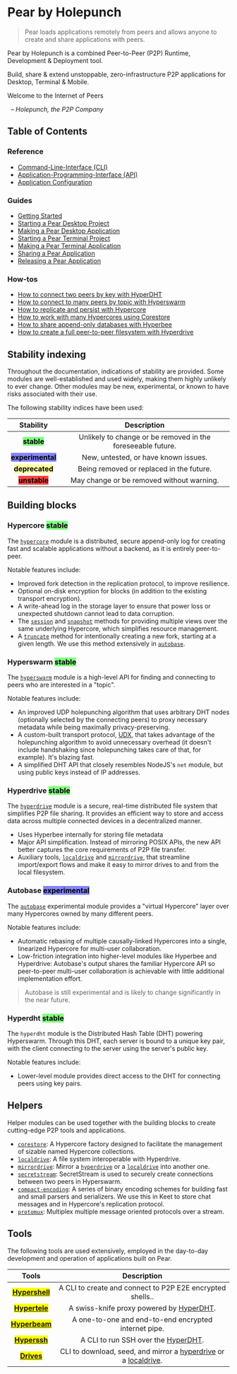 # Pear by Holepunch

> Pear loads applications remotely from peers and allows anyone to create and share applications with peers.

Pear by Holepunch is a combined Peer-to-Peer (P2P) Runtime, Development & Deployment tool.

Build, share & extend unstoppable, zero-infrastructure P2P applications for Desktop, Terminal & Mobile.

Welcome to the Internet of Peers

&nbsp; _– Holepunch, the P2P Company_

## Table of Contents

### Reference

* [Command-Line-Interface (CLI)](./reference/cli.md)
* [Application-Programming-Interface (API)](./reference/api.md)
* [Application Configuration](./reference/configuration.md)

### Guides

* [Getting Started](./guide/getting-started.md)
* [Starting a Pear Desktop Project](./guide/starting-a-pear-desktop-project.md)
* [Making a Pear Desktop Application](./guide/making-a-pear-desktop-app.md)
* [Starting a Pear Terminal Project](./guide/starting-a-pear-terminal-project.md)
* [Making a Pear Terminal Application](./guide/making-a-pear-terminal-app.md)
* [Sharing a Pear Application](./guide/sharing-a-pear-app.md)
* [Releasing a Pear Application](./guide/releasing-a-pear-app.md)

### How-tos

* [How to connect two peers by key with HyperDHT](./howto/connect-two-peers-by-key-with-hyperdht.md)
* [How to connect to many peers by topic with Hyperswarm](./howto/connect-to-many-peers-by-topic-with-hyperswarm.md)
* [How to replicate and persist with Hypercore](./howto/replicate-and-persist-with-hypercore.md)
* [How to work with many Hypercores using Corestore](./howto/work-with-many-hypercores-using-corestore.md)
* [How to share append-only databases with Hyperbee](./howto/share-append-only-databases-with-hyperbee.md)
* [How to create a full peer-to-peer filesystem with Hyperdrive](./howto/create-a-full-peer-to-peer-filesystem-with-hyperdrive.md)


## Stability indexing

Throughout the documentation, indications of stability are provided. Some modules are well-established and used widely, making them highly unlikely to ever change. Other modules may be new, experimental, or known to have risks associated with their use.

The following stability indices have been used:

|                           Stability                          |                         Description                         |
| :----------------------------------------------------------: | :---------------------------------------------------------: |
|    <mark style="background-color: #80ff80;">**stable**</mark>   | Unlikely to change or be removed in the foreseeable future. |
| <mark style="background-color: #8484ff;">**experimental**</mark> |             New, untested, or have known issues.            |
| <mark style="background-color: #ffffa2;">**deprecated**</mark> |           Being removed or replaced in the future.          |
|    <mark style="background-color: #ff4242;">**unstable**</mark>   |          May change or be removed without warning.          |


## Building blocks

### Hypercore <mark style="background-color: #80ff80;">**stable**</mark>

The [`hypercore`](./building-blocks/hypercore.md) module is a distributed, secure append-only log for creating fast and scalable applications without a backend, as it is entirely peer-to-peer.

Notable features include:

* Improved fork detection in the replication protocol, to improve resilience.
* Optional on-disk encryption for blocks (in addition to the existing transport encryption).
* A write-ahead log in the storage layer to ensure that power loss or unexpected shutdown cannot lead to data corruption.
* The [`session`](./building-blocks/hypercore.md#core.session-options) and [`snapshot`](./building-blocks/hypercore.md#core.snapshot-options) methods for providing multiple views over the same underlying Hypercore, which simplifies resource management.
* A [`truncate`](./building-blocks/hypercore.md#await-core.truncate-newlength-forkid) method for intentionally creating a new fork, starting at a given length. We use this method extensively in [`autobase`](./building-blocks/autobase.md).

### Hyperswarm <mark style="background-color: #80ff80;">**stable**</mark>

The [`hyperswarm`](./building-blocks/hyperswarm.md) module is a high-level API for finding and connecting to peers who are interested in a "topic".

Notable features include:

* An improved UDP holepunching algorithm that uses arbitrary DHT nodes (optionally selected by the connecting peers) to proxy necessary metadata while being maximally privacy-preserving.
* A custom-built transport protocol, [UDX](https://github.com/hyperswarm/libudx), that takes advantage of the holepunching algorithm to avoid unnecessary overhead (it doesn't include handshaking since holepunching takes care of that, for example). It's blazing fast.
* A simplified DHT API that closely resembles NodeJS's `net` module, but using public keys instead of IP addresses.

### Hyperdrive <mark style="background-color: #80ff80;">**stable**</mark>

The [`hyperdrive`](./building-blocks/hyperdrive.md) module is a secure, real-time distributed file system that simplifies P2P file sharing. It provides an efficient way to store and access data across multiple connected devices in a decentralized manner.

* Uses Hyperbee internally for storing file metadata
* Major API simplification. Instead of mirroring POSIX APIs, the new API better captures the core requirements of P2P file transfer.
* Auxiliary tools, [`localdrive`](./helpers/localdrive.md) and [`mirrordrive`](./helpers/mirrordrive.md), that streamline import/export flows and make it easy to mirror drives to and from the local filesystem.

### Autobase <mark style="background-color: #8484ff;">**experimental**</mark>

The [`autobase`](./building-blocks/autobase.md) experimental module provides a "virtual Hypercore" layer over many Hypercores owned by many different peers. 

Notable features include:

* Automatic rebasing of multiple causally-linked Hypercores into a single, linearized Hypercore for multi-user collaboration.
* Low-friction integration into higher-level modules like Hyperbee and Hyperdrive: Autobase's output shares the familiar Hypercore API so peer-to-peer multi-user collaboration is achievable with little additional implementation effort.

> Autobase is still experimental and is likely to change significantly in the near future.

### Hyperdht <mark style="background-color: #80ff80;">**stable**</mark>

The `hyperdht` module is the Distributed Hash Table (DHT) powering Hyperswarm. Through this DHT, each server is bound to a unique key pair, with the client connecting to the server using the server's public key.

Notable features include:

* Lower-level module provides direct access to the DHT for connecting peers using key pairs.

## Helpers

Helper modules can be used together with the building blocks to create cutting-edge P2P tools and applications.

* [`corestore`](./helpers/corestore.md): A Hypercore factory designed to facilitate the management of sizable named Hypercore collections.
* [`localdrive`](./helpers/localdrive.md): A file system interoperable with Hyperdrive.
* [`mirrordrive`](./helpers/mirrordrive.md): Mirror a [`hyperdrive`](./building-blocks/hyperdrive.md) or a [`localdrive`](./helpers/localdrive.md) into another one.
* [`secretstream`](./helpers/secretstream.md): SecretStream is used to securely create connections between two peers in Hyperswarm.
* [`compact-encoding`](./helpers/compact-encoding.md): A series of binary encoding schemes for building fast and small parsers and serializers. We use this in Keet to store chat messages and in Hypercore's replication protocol.
* [`protomux`](./helpers/protomux.md): Multiplex multiple message oriented protocols over a stream.

## Tools

The following tools are used extensively, employed in the day-to-day development and operation of applications built on Pear.

|                           Tools                           |                         Description                         |
| :----------------------------------------------------------: | :---------------------------------------------------------: |
|    <mark>**[Hypershell](./tools/hypershell.md)**</mark>   | A CLI to create and connect to P2P E2E encrypted shells.. |
| <mark>**[Hypertele](./tools/hypertele.md)**</mark> | A swiss-knife proxy powered by [HyperDHT](./building-blocks/hyperdht.md).            |
| <mark>**[Hyperbeam](./tools/hyperbeam.md)**</mark> | A one-to-one and end-to-end encrypted internet pipe.          |
|    <mark>**[Hyperssh](./tools/hyperssh.md)**</mark>   | A CLI to run SSH over the [HyperDHT](./building-blocks/hyperdht.md).          |
|    <mark>**[Drives](./tools/drives.md)**</mark>   | CLI to download, seed, and mirror a [hyperdrive](./building-blocks/hyperdrive.md) or a [localdrive](./helpers/localdrive.md).          |
